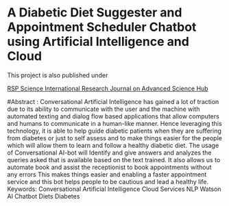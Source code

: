 # A Diabetic Diet Suggester and Appointment Scheduler Chatbot using Artificial Intelligence and Cloud 
This project is also published under 

[RSP Science International Research Journal on Advanced Science Hub](https://www.rspsciencehub.com/article_11899.html)


#Abstract : Conversational Artificial Intelligence has gained a lot of traction due to its ability to communicate with the user and the machine with automated texting and dialog flow based applications that allow computers and humans to communicate in a human-like manner. Hence leveraging this technology, it is able to help guide diabetic patients when they are suffering from diabetes or just to self assess and to make things easier for the people which will allow them to learn and follow a healthy diabetic diet. The usage of Conversational AI-bot will Identify and give answers and analyzes the queries asked that is available based on the text trained. It also allows us to automate book and assist the receptionist to book appointments without any errors This makes things easier and enabling a faster appointment service and  this bot helps people to be cautious and lead a healthy life. 
Keywords: Conversational Artificial Intelligence Cloud Services NLP Watson AI Chatbot Diets Diabetes
